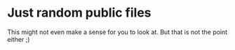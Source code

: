 # Just random public files
This might not even make a sense for you to look at. But that is not the point either ;)
